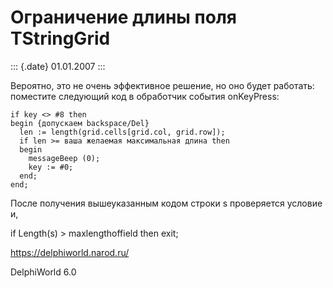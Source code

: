 Ограничение длины поля TStringGrid
==================================

::: {.date}
01.01.2007
:::

Вероятно, это не очень эффективное решение, но оно будет работать:
поместите следующий код в обработчик события onKeyPress:

    if key <> #8 then 
    begin {допускаем backspace/Del}
      len := length(grid.cells[grid.col, grid.row]);
      if len >= ваша желаемая максимальная длина then 
      begin
        messageBeep (0);
        key := #0;
      end;
    end;

После получения вышеуказанным кодом строки s проверяется условие и,

if Length(s) \> maxlengthoffield then exit;

<https://delphiworld.narod.ru/>

DelphiWorld 6.0
